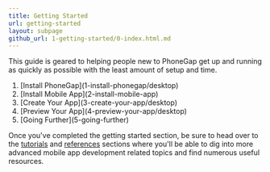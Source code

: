 ```yaml
---
title: Getting Started
url: getting-started
layout: subpage
github_url: 1-getting-started/0-index.html.md
---
```


<p class="sub-paragraph">This guide is geared to helping people new to PhoneGap get up and running as quickly as possible with the least amount of setup and time.</p>

<ol class="landing-submenu">
  <li>[Install PhoneGap](1-install-phonegap/desktop)</li>
  <li>[Install Mobile App](2-install-mobile-app)</li>
  <li>[Create Your App](3-create-your-app/desktop)</li>
  <li>[Preview Your App](4-preview-your-app/desktop)</li>
  <li>[Going Further](5-going-further)</li>
</ol>

Once you've completed the getting started section, be sure to head over to the [tutorials](/tutorials) and [references](/references) sections where you'll be able to dig into more advanced mobile app development related topics and find numerous useful resources.

